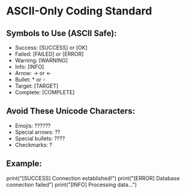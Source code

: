 # ASCII-Only Coding Standard

## Symbols to Use (ASCII Safe):
- Success: [SUCCESS] or [OK]
- Failed: [FAILED] or [ERROR]
- Warning: [WARNING]
- Info: [INFO]
- Arrow: -> or <-
- Bullet: * or -
- Target: [TARGET]
- Complete: [COMPLETE]

## Avoid These Unicode Characters:
- Emojis: ??????
- Special arrows: ??
- Special bullets: ????
- Checkmarks: ?

## Example:
print("[SUCCESS] Connection established!")
print("[ERROR] Database connection failed")
print("[INFO] Processing data...")
